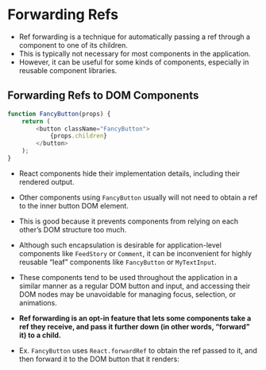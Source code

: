 # Forwarding Refs

* Ref forwarding is a technique for automatically passing a ref through a component to one of its children. 
* This is typically not necessary for most components in the application. 
* However, it can be useful for some kinds of components, especially in reusable component libraries.

## Forwarding Refs to DOM Components

```ts
function FancyButton(props) {
    return (
        <button className="FancyButton">
            {props.children}
        </button>
    );
}
```

* React components hide their implementation details, including their rendered output. 
* Other components using `FancyButton` usually will not need to obtain a ref to the inner button DOM element. 
* This is good because it prevents components from relying on each other’s DOM structure too much.

* Although such encapsulation is desirable for application-level components like `FeedStory` or `Comment`, it can be inconvenient for highly reusable “leaf” components like `FancyButton` or `MyTextInput`. 
* These components tend to be used throughout the application in a similar manner as a regular DOM button and input, and accessing their DOM nodes may be unavoidable for managing focus, selection, or animations.

* **Ref forwarding is an opt-in feature that lets some components take a ref they receive, and pass it further down (in other words, “forward” it) to a child.**

* Ex. `FancyButton` uses `React.forwardRef` to obtain the ref passed to it, and then forward it to the DOM button that it renders:

```ts

```
